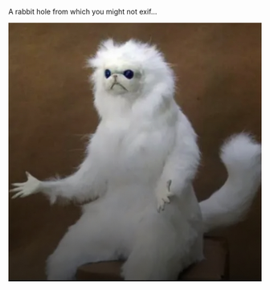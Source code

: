 
A rabbit hole from which you might not exif...

<p float="left" align="middle">
<img src="./filiberto.jpg" />
</p>



